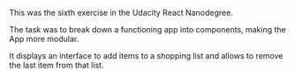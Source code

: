 This was the sixth exercise in the Udacity React Nanodegree.

The task was to break down a functioning app into components, making the App more modular.

It displays an interface to add items to a shopping list and allows to remove the last item from that list.
